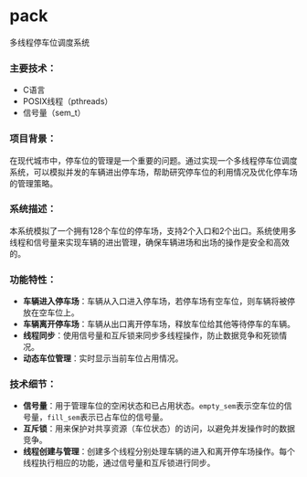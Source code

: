 # pack
多线程停车位调度系统

### 主要技术：

- C语言
- POSIX线程（pthreads）
- 信号量（sem_t）

### 项目背景：

在现代城市中，停车位的管理是一个重要的问题。通过实现一个多线程停车位调度系统，可以模拟并发的车辆进出停车场，帮助研究停车位的利用情况及优化停车场的管理策略。

### 系统描述：

本系统模拟了一个拥有128个车位的停车场，支持2个入口和2个出口。系统使用多线程和信号量来实现车辆的进出管理，确保车辆进场和出场的操作是安全和高效的。

### 功能特性：

- **车辆进入停车场**：车辆从入口进入停车场，若停车场有空车位，则车辆将被停放在空车位上。
- **车辆离开停车场**：车辆从出口离开停车场，释放车位给其他等待停车的车辆。
- **线程同步**：使用信号量和互斥锁来同步多线程操作，防止数据竞争和死锁情况。
- **动态车位管理**：实时显示当前车位占用情况。

### 技术细节：

- **信号量**：用于管理车位的空闲状态和已占用状态。`empty_sem`表示空车位的信号量，`fill_sem`表示已占车位的信号量。
- **互斥锁**：用来保护对共享资源（车位状态）的访问，以避免并发操作时的数据竞争。
- **线程创建与管理**：创建多个线程分别处理车辆的进入和离开停车场操作。每个线程执行相应的功能，通过信号量和互斥锁进行同步。
